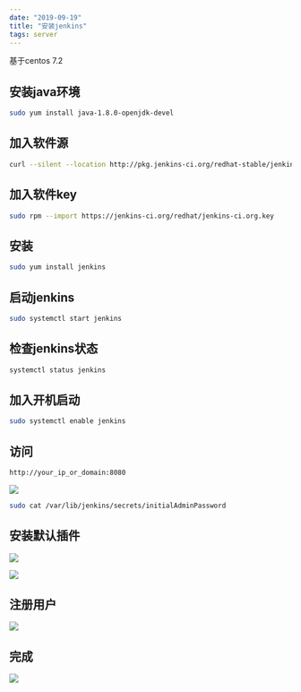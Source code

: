 ```yaml
---
date: "2019-09-19"
title: "安装jenkins"
tags: server
---
```

基于centos 7.2

## 安装java环境
``` bash
sudo yum install java-1.8.0-openjdk-devel
```

## 加入软件源

```bash
curl --silent --location http://pkg.jenkins-ci.org/redhat-stable/jenkins.repo | sudo tee /etc/yum.repos.d/jenkins.repo
```
## 加入软件key

```bash
sudo rpm --import https://jenkins-ci.org/redhat/jenkins-ci.org.key
```

## 安装

```bash
sudo yum install jenkins
```

## 启动jenkins

```bash
sudo systemctl start jenkins
```

## 检查jenkins状态

```bash
systemctl status jenkins
```

## 加入开机启动

```bash
sudo systemctl enable jenkins
```

## 访问

``` bash
http://your_ip_or_domain:8080
```
![](https://cdn.jsdelivr.net/gh/funnypan/pics@master/img/20190621160854.png)

``` bash
sudo cat /var/lib/jenkins/secrets/initialAdminPassword
```

## 安装默认插件

![](https://cdn.jsdelivr.net/gh/funnypan/pics@master/img/20190621161025.png)


![](https://cdn.jsdelivr.net/gh/funnypan/pics@master/img/20190621161045.png)

## 注册用户

![](https://cdn.jsdelivr.net/gh/funnypan/pics@master/img/20190621161123.png)

## 完成

![](https://cdn.jsdelivr.net/gh/funnypan/pics@master/img/20190621161155.png)
